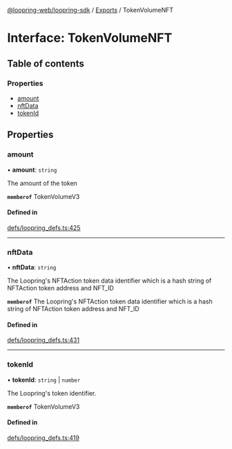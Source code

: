 [@loopring-web/loopring-sdk](../README.md) / [Exports](../modules.md) / TokenVolumeNFT

# Interface: TokenVolumeNFT

## Table of contents

### Properties

- [amount](TokenVolumeNFT.md#amount)
- [nftData](TokenVolumeNFT.md#nftdata)
- [tokenId](TokenVolumeNFT.md#tokenid)

## Properties

### amount

• **amount**: `string`

The amount of the token

**`memberof`** TokenVolumeV3

#### Defined in

[defs/loopring_defs.ts:425](https://github.com/Loopring/loopring_sdk/blob/81e0b16/src/defs/loopring_defs.ts#L425)

___

### nftData

• **nftData**: `string`

The Loopring's NFTAction token data identifier which is a hash string of NFTAction token address and NFT_ID

**`memberof`** The Loopring's NFTAction token data identifier which is a hash string of NFTAction token address and NFT_ID

#### Defined in

[defs/loopring_defs.ts:431](https://github.com/Loopring/loopring_sdk/blob/81e0b16/src/defs/loopring_defs.ts#L431)

___

### tokenId

• **tokenId**: `string` \| `number`

The Loopring\'s token identifier.

**`memberof`** TokenVolumeV3

#### Defined in

[defs/loopring_defs.ts:419](https://github.com/Loopring/loopring_sdk/blob/81e0b16/src/defs/loopring_defs.ts#L419)
